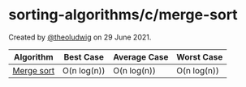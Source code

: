 # sorting-algorithms/c/merge-sort

Created by [@theoludwig](https://github.com/theoludwig) on 29 June 2021.

| Algorithm                                                   | Best Case   | Average Case | Worst Case  |
| ----------------------------------------------------------- | ----------- | ------------ | ----------- |
| [Merge sort](https://wikipedia.org/wiki/Merge_sort)         | O(n log(n)) | O(n log(n))  | O(n log(n)) |
